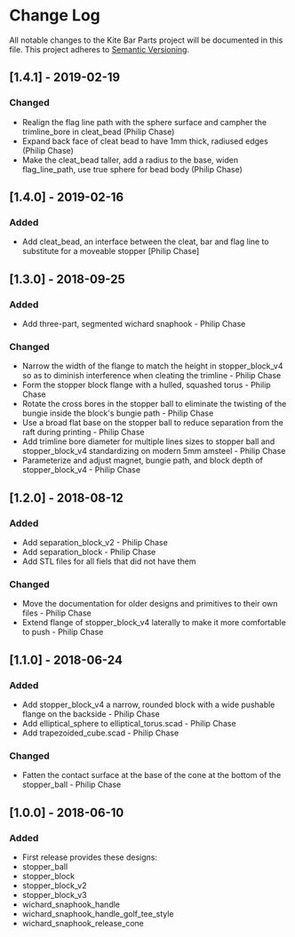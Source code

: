 # Change Log
All notable changes to the Kite Bar Parts project will be documented in this file.
This project adheres to [Semantic Versioning](http://semver.org/).


## [1.4.1] - 2019-02-19
### Changed
- Realign the flag line path with the sphere surface and campher the trimline_bore in cleat_bead (Philip Chase)
- Expand back face of cleat bead to have 1mm thick, radiused edges (Philip Chase)
- Make the cleat_bead taller, add a radius to the base, widen flag_line_path, use true sphere for bead body (Philip Chase)

## [1.4.0] - 2019-02-16
### Added
- Add cleat_bead, an interface between the cleat, bar and flag line to substitute for a moveable stopper [Philip Chase]


## [1.3.0] - 2018-09-25
### Added
 - Add three-part, segmented wichard snaphook - Philip Chase

### Changed
 - Narrow the width of the flange to match the height in stopper_block_v4 so as to diminish interference when cleating the trimline - Philip Chase
 - Form the stopper block flange with a hulled, squashed torus - Philip Chase
 - Rotate the cross bores in the stopper ball to eliminate the twisting of the bungie inside the block's bungie path - Philip Chase
 - Use a broad flat base on the stopper ball to reduce separation from the raft during printing - Philip Chase
 - Add trimline bore diameter for multiple lines sizes to stopper ball and stopper_block_v4 standardizing on modern 5mm amsteel - Philip Chase
 - Parameterize and adjust magnet, bungie path, and block depth of stopper_block_v4 - Philip Chase


## [1.2.0] - 2018-08-12
### Added
 - Add separation_block_v2 - Philip Chase
 - Add separation_block - Philip Chase
 - Add STL files for all fiels that did not have them

### Changed
 - Move the documentation for older designs and primitives to their own files - Philip Chase
 - Extend flange of stopper_block_v4 laterally to make it more comfortable to push - Philip Chase


## [1.1.0] - 2018-06-24
### Added
 - Add stopper_block_v4 a narrow, rounded block with a wide pushable flange on the backside - Philip Chase
 - Add elliptical_sphere to elliptical_torus.scad - Philip Chase
 - Add trapezoided_cube.scad - Philip Chase

### Changed
 - Fatten the contact surface at the base of the cone at the bottom of the stopper_ball - Philip Chase


## [1.0.0] - 2018-06-10
### Added
- First release provides these designs:
-   stopper_ball
-   stopper_block
-   stopper_block_v2
-   stopper_block_v3
-   wichard_snaphook_handle
-   wichard_snaphook_handle_golf_tee_style
-   wichard_snaphook_release_cone

